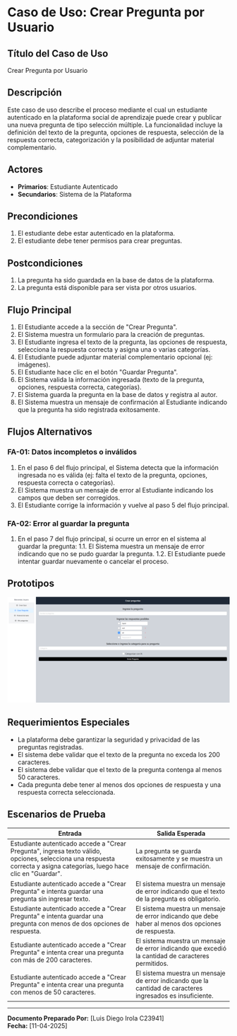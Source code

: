 # Caso de Uso: Crear Pregunta por Usuario

## Título del Caso de Uso
Crear Pregunta por Usuario

## Descripción
Este caso de uso describe el proceso mediante el cual un estudiante autenticado en la plataforma social de aprendizaje puede crear y publicar una nueva pregunta de tipo selección múltiple. La funcionalidad incluye la definición del texto de la pregunta, opciones de respuesta, selección de la respuesta correcta, categorización y la posibilidad de adjuntar material complementario.

## Actores
- **Primarios**: Estudiante Autenticado
- **Secundarios**: Sistema de la Plataforma

## Precondiciones
1. El estudiante debe estar autenticado en la plataforma.
2. El estudiante debe tener permisos para crear preguntas.

## Postcondiciones
1. La pregunta ha sido guardada en la base de datos de la plataforma.
2. La pregunta está disponible para ser vista por otros usuarios.

## Flujo Principal
1. El Estudiante accede a la sección de "Crear Pregunta".
2. El Sistema muestra un formulario para la creación de preguntas.
3. El Estudiante ingresa el texto de la pregunta, las opciones de respuesta, selecciona la respuesta correcta y asigna una o varias categorías.
4. El Estudiante puede adjuntar material complementario opcional (ej: imágenes).
5. El Estudiante hace clic en el botón "Guardar Pregunta".
6. El Sistema valida la información ingresada (texto de la pregunta, opciones, respuesta correcta, categorías).
7. El Sistema guarda la pregunta en la base de datos y registra al autor.
8. El Sistema muestra un mensaje de confirmación al Estudiante indicando que la pregunta ha sido registrada exitosamente.

## Flujos Alternativos
### FA-01: Datos incompletos o inválidos
1. En el paso 6 del flujo principal, el Sistema detecta que la información ingresada no es válida (ej: falta el texto de la pregunta, opciones, respuesta correcta o categorías).
2. El Sistema muestra un mensaje de error al Estudiante indicando los campos que deben ser corregidos.
3. El Estudiante corrige la información y vuelve al paso 5 del flujo principal.

### FA-02: Error al guardar la pregunta
1. En el paso 7 del flujo principal, si ocurre un error en el sistema al guardar la pregunta:
    1.1. El Sistema muestra un mensaje de error indicando que no se pudo guardar la pregunta.
    1.2. El Estudiante puede intentar guardar nuevamente o cancelar el proceso.

## Prototipos
![Prototipo 1 Crear preguntas para usuario](imagenes/CU01-Prototipo1.png)

## Requerimientos Especiales
- La plataforma debe garantizar la seguridad y privacidad de las preguntas registradas.
- El sistema debe validar que el texto de la pregunta no exceda los 200 caracteres.
- El sistema debe validar que el texto de la pregunta contenga al menos 50 caracteres.
- Cada pregunta debe tener al menos dos opciones de respuesta y una respuesta correcta seleccionada.

## Escenarios de Prueba
| Entrada | Salida Esperada |
|---------|-----------------|
| Estudiante autenticado accede a "Crear Pregunta", ingresa texto válido, opciones, selecciona una respuesta correcta y asigna categorías, luego hace clic en "Guardar". | La pregunta se guarda exitosamente y se muestra un mensaje de confirmación. |
| Estudiante autenticado accede a "Crear Pregunta" e intenta guardar una pregunta sin ingresar texto. | El sistema muestra un mensaje de error indicando que el texto de la pregunta es obligatorio. |
| Estudiante autenticado accede a "Crear Pregunta" e intenta guardar una pregunta con menos de dos opciones de respuesta. | El sistema muestra un mensaje de error indicando que debe haber al menos dos opciones de respuesta. |
| Estudiante autenticado accede a "Crear Pregunta" e intenta crear una pregunta con más de 200 caracteres. | El sistema muestra un mensaje de error indicando que excedió la cantidad de caracteres permitidos. |
| Estudiante autenticado accede a "Crear Pregunta" e intenta crear una pregunta con menos de 50 caracteres. | El sistema muestra un mensaje de error indicando que la cantidad de caracteres ingresados es insuficiente. |
---

**Documento Preparado Por:** [Luis Diego Irola C23941]  
**Fecha:** [11-04-2025]